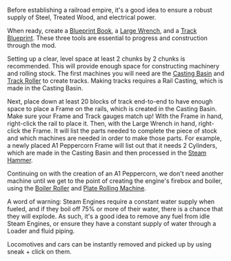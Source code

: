 Before establishing a railroad empire, it's a good idea to ensure a robust supply of Steel, Treated Wood, and electrical power.

When ready, create a [Blueprint Book](https://github.com/cam72cam/ImmersiveRailroading/wiki/Blueprint-Book), a [Large Wrench](https://github.com/cam72cam/ImmersiveRailroading/wiki/Large-Wrench), and a [Track Blueprint](https://github.com/cam72cam/ImmersiveRailroading/wiki/Track-Blueprint). These three tools are essential to progress and construction through the mod.

Setting up a clear, level space at least 2 chunks by 2 chunks is recommended.  This will provide enough space for constructing machinery and rolling stock. The first machines you will need are the [Casting Basin](https://github.com/cam72cam/ImmersiveRailroading/wiki/Casting-Basin) and [Track Roller](https://github.com/cam72cam/ImmersiveRailroading/wiki/Track-Roller) to create tracks. Making tracks requires a Rail Casting, which is made in the Casting Basin.

Next, place down at least 20 blocks of track end-to-end to have enough space to place a Frame on the rails, which is created in the Casting Basin. Make sure your Frame and Track gauges match up! With the Frame in hand, right-click the rail to place it. Then, with the Large Wrench in hand, right-click the Frame. It will list the parts needed to complete the piece of stock and which machines are needed in order to make those parts. For example, a newly placed A1 Peppercorn Frame will list out that it needs 2 Cylinders, which are made in the Casting Basin and then processed in the [Steam Hammer](https://github.com/cam72cam/ImmersiveRailroading/wiki/Steam-Hammer).

Continuing on with the creation of an A1 Peppercorn, we don't need another machine until we get to the point of creating the engine's firebox and boiler, using the [Boiler Roller](https://github.com/cam72cam/ImmersiveRailroading/wiki/Boiler-Roller) and [Plate Rolling Machine](https://github.com/cam72cam/ImmersiveRailroading/wiki/Plate-Rolling-Machine).

A word of warning: Steam Engines require a constant water supply when fueled, and if they boil off 75% or more of their water, there is a chance that they will explode. As such, it's a good idea to remove any fuel from idle Steam Engines, or ensure they have a constant supply of water through a Loader and fluid piping.

Locomotives and cars can be instantly removed and picked up by using sneak + click on them.